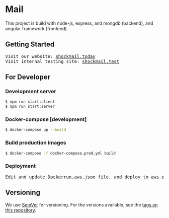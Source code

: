 # Mail

This project is build with node-js, express, and mongdb (backend), and angular framework (frontend).

## Getting Started

<pre>
Visit our website: <a href="https://www.shockmail.today" title="website">shockmail.today</a>
Visit internal testing site: <a href="http://mail-env.9kc4f5k7dp.ap-northeast-1.elasticbeanstalk.com" title="testing website">shockmail.test</a>
</pre>


## For Developer

### Development server

```bash
$ npm run start:client
$ npm run start:server
```

### Docker-compose [development]

```bash
$ docker-compose up --build
```

### Build production images

```bash
$ docker-compose -f docker-compose.prod.yml build
```

### Deployment

<pre>
Edit and update <a href="https://github.com/xinyangyuan/mail/blob/master/Dockerrun.aws.json" title="Dockerrun.aws.json File">Dockerrun.aws.json</a> file, and deploy to <a href="https://aws.amazon.com/elasticbeanstalk/" title="Dockerrun.aws.json File">aws elastic beanstalk</a>.
</pre>

## Versioning

We use [SemVer](http://semver.org/) for versioning. For the versions available, see the [tags on this repository](https://github.com/xinyangyuan/mail/tags).

